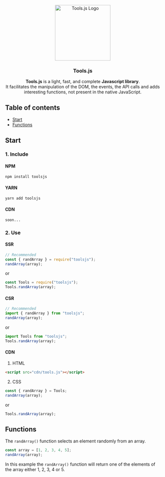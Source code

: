 <p align="center">
  <a href="#">
    <img src="https://elliot-sutton.com/src/img/tools.png" alt="Tools.js Logo" width="180">
  </a>
</p>

<h3 align="center">Tools.js</h3>

<p align="center">
  <strong>Tools.js</strong> is a light, fast, and complete <strong>Javascript library</strong>.
  <br>
  It facilitates the manipulation of the DOM, the events, the API calls and adds interesting functions, not present in the native JavaScript.
</p>

## Table of contents

- [Start](#start)
- [Functions](#functions)

## Start

### 1. Include

#### NPM

```sh
npm install toolsjs
```

#### YARN

```sh
yarn add toolsjs
```

#### CDN

```sh
soon...
```

### 2. Use

#### SSR

```js
// Recommended
const { randArray } = require("toolsjs");
randArray(array);
```

or

```js
const Tools = require("toolsjs");
Tools.randArray(array);
```

#### CSR

```js
// Recommended
import { randArray } from "toolsjs";
randArray(array);
```

or

```js
import Tools from "toolsjs";
Tools.randArray(array);
```

#### CDN

1. HTML

```html
<script src="cdn/tools.js"></script>
```

2. CSS

```js
const { randArray } = Tools;
randArray(array);
```

or

```js
Tools.randArray(array);
```

## Functions

The `randArray()` function selects an element randomly from an array.

```js
const array = [1, 2, 3, 4, 5];
randArray(array);
```

In this example the `randArray()` function will return one of the elements of the array either 1, 2, 3, 4 or 5.
